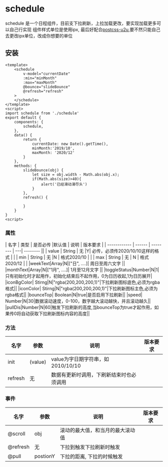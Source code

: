 # schedule

 schedule 是一个日程组件，目前支下拉刷新，上拉加载更改，要实现加载更多可以自己行实现  组件样式单位是使用ipx, 最后好配合[postcss-u2u](https://www.npmjs.com/package/postcss-u2u),要不然只能自己去更改ipx单位，改成你想要的单位

## 安装


```vue
<template>
    <schedule
        v-model="currentDate" 
        :min="minMonth"   
        :max="maxMonth"
        @bounce="slideBounce"
        @refresh="refresh"   
    >
    </schedule>
</template>
<script>
import schedule from './schedule'
export default {
    components: {
        schedule,
    },
    data() {
        return {
            currentDate: new Date().getTime(),
            minMonth:'2019/10',
            maxMonth: '2020/12'
        }
    },
    methods: {
        slideBounce(obj) {
            let size = obj.width - Math.abs(obj.x);
            if(Math.abs(size)>40){
                alert('已经滑动滑尽头')
            }
        },
        refresh() {
            
        }   
    }
}
<script>
```






### 属性

| 名字         | 类型   | 是否必传 |默认值   | 说明  | 版本要求 |
| ------------ | ------ | -------- | ---| -------- ||
| value    | String | 无 |Y| 必传，必须传2020/10/10这样的格式  |          |
| min       | String | 无 |N | 格式2020/10 |        |
| max     | String | 无 | N | 格式2020/12 |        |
|weekText|Array|N|["日", ....]| 周日至周六文字 ||
|monthText|Array|N|["1月", ....]| 1月至12月文字 ||
|toggleStatus|Number|N|1|只有初始化时才起用作，初始化结束后不起作用，0为日历收起,1为日历展开|
|iconBgColor| Stirng|N|"rgba(200,200,200,1)"|下拉刷新图标底色,必须为rgba格式||
|iconColor| Stirng|N|"rgba(200,200,200,1)"|下拉刷新图标主色,必须为rgba格式||
|bounceTop| Boolean|N|true|是否启用下拉刷新||
|speed| Number|N|30|数据滚动速度，0-100，数字越大滚动越快，并且滚动越久||
|pullDis|Number|N|60|触发下拉刷新的高度,当bounceTop为true才起作用，如果传0将自动获取下拉刷新图标内容的高度||


### 方法

| 名字        | 参数           | 说明             | 版本要求 |
| ----------- | -------------- | ---------------- | -------- |
| init | (value) | value为字日期字符串，如2010/10/10  |
| refresh|  无 | 数据有更新时调用，下刷新结束时也必须调用 |         |


### 事件
| 名字        | 参数           | 说明             | 版本要求 |
| ----------- | -------------- | ---------------- | -------- |
| @scroll | obj | 滚动的最大值，和当月的最大滚动值 ||
| @refresh|  无 | 下拉到触发下拉刷新时触发 ||
|@pull|postionY|下拉的距离, 下拉的时候触发||
